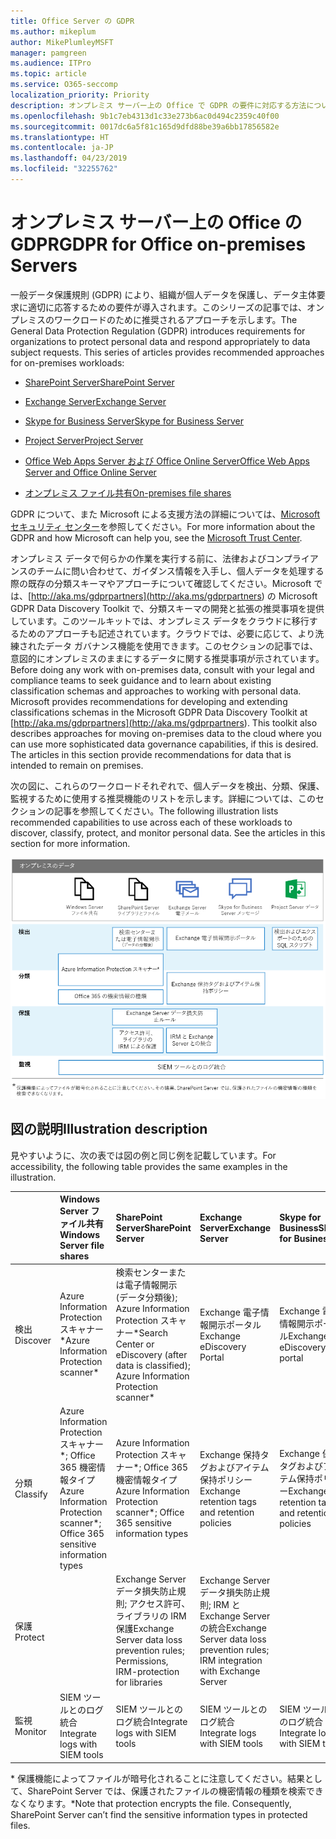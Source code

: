 ```yaml
---
title: Office Server の GDPR
ms.author: mikeplum
author: MikePlumleyMSFT
manager: pamgreen
ms.audience: ITPro
ms.topic: article
ms.service: O365-seccomp
localization_priority: Priority
description: オンプレミス サーバー上の Office で GDPR の要件に対応する方法について説明します。
ms.openlocfilehash: 9b1c7eb4313d1c33e273b6ac0d494c2359c40f00
ms.sourcegitcommit: 0017dc6a5f81c165d9dfd88be39a6bb17856582e
ms.translationtype: HT
ms.contentlocale: ja-JP
ms.lasthandoff: 04/23/2019
ms.locfileid: "32255762"
---
```

# <a name="gdpr-for-office-on-premises-servers"></a><span data-ttu-id="7d779-103">オンプレミス サーバー上の Office の GDPR</span><span class="sxs-lookup"><span data-stu-id="7d779-103">GDPR for Office on-premises Servers</span></span>

<span data-ttu-id="7d779-p101">一般データ保護規則 (GDPR) により、組織が個人データを保護し、データ主体要求に適切に応答するための要件が導入されます。このシリーズの記事では、オンプレミスのワークロードのために推奨されるアプローチを示します。</span><span class="sxs-lookup"><span data-stu-id="7d779-p101">The General Data Protection Regulation (GDPR) introduces requirements for organizations to protect personal data and respond appropriately to data subject requests. This series of articles provides recommended approaches for on-premises workloads:</span></span>

-   [<span data-ttu-id="7d779-106">SharePoint Server</span><span class="sxs-lookup"><span data-stu-id="7d779-106">SharePoint Server</span></span>](gdpr-for-sharepoint-server.md)

-   [<span data-ttu-id="7d779-107">Exchange Server</span><span class="sxs-lookup"><span data-stu-id="7d779-107">Exchange Server</span></span>](gdpr-for-exchange-server.md)

-   [<span data-ttu-id="7d779-108">Skype for Business Server</span><span class="sxs-lookup"><span data-stu-id="7d779-108">Skype for Business Server</span></span>](gdpr-for-skype-for-business-server.md)

-   [<span data-ttu-id="7d779-109">Project Server</span><span class="sxs-lookup"><span data-stu-id="7d779-109">Project Server</span></span>](gdpr-for-project-server.md)

-   [<span data-ttu-id="7d779-110">Office Web Apps Server および Office Online Server</span><span class="sxs-lookup"><span data-stu-id="7d779-110">Office Web Apps Server and Office Online Server</span></span>](gdpr-for-office-online-server.md)

-   [<span data-ttu-id="7d779-111">オンプレミス ファイル共有</span><span class="sxs-lookup"><span data-stu-id="7d779-111">On-premises file shares</span></span>](gdpr-for-on-premises-file-shares.md)

<span data-ttu-id="7d779-112">GDPR について、また Microsoft による支援方法の詳細については、[Microsoft セキュリティ センター](https://www.microsoft.com/ja-JP/TrustCenter/Privacy/gdpr/default.aspx)を参照してください。</span><span class="sxs-lookup"><span data-stu-id="7d779-112">For more information about the GDPR and how Microsoft can help you, see the [Microsoft Trust Center](https://www.microsoft.com/ja-JP/TrustCenter/Privacy/gdpr/default.aspx).</span></span>

<span data-ttu-id="7d779-p102">オンプレミス データで何らかの作業を実行する前に、法律およびコンプライアンスのチームに問い合わせて、ガイダンス情報を入手し、個人データを処理する際の既存の分類スキーマやアプローチについて確認してください。Microsoft では、[http://aka.ms/gdprpartners](<http://aka.ms/gdprpartners>) の Microsoft GDPR Data Discovery Toolkit で、分類スキーマの開発と拡張の推奨事項を提供しています。このツールキットでは、オンプレミス データをクラウドに移行するためのアプローチも記述されています。クラウドでは、必要に応じて、より洗練されたデータ ガバナンス機能を使用できます。このセクションの記事では、意図的にオンプレミスのままにするデータに関する推奨事項が示されています。</span><span class="sxs-lookup"><span data-stu-id="7d779-p102">Before doing any work with on-premises data, consult with your legal and compliance teams to seek guidance and to learn about existing classification schemas and approaches to working with personal data. Microsoft provides recommendations for developing and extending classifications schemas in the Microsoft GDPR Data Discovery Toolkit at [http://aka.ms/gdprpartners](<http://aka.ms/gdprpartners>). This toolkit also describes approaches for moving on-premises data to the cloud where you can use more sophisticated data governance capabilities, if this is desired. The articles in this section provide recommendations for data that is intended to remain on premises.</span></span>

<span data-ttu-id="7d779-p103">次の図に、これらのワークロードそれぞれで、個人データを検出、分類、保護、監視するために使用する推奨機能のリストを示します。詳細については、このセクションの記事を参照してください。</span><span class="sxs-lookup"><span data-stu-id="7d779-p103">The following illustration lists recommended capabilities to use across each of these workloads to discover, classify, protect, and monitor personal data. See the articles in this section for more information.</span></span>

![](media/gdpr-for-office-servers-image1.png)

## <a name="illustration-description"></a><span data-ttu-id="7d779-119">図の説明</span><span class="sxs-lookup"><span data-stu-id="7d779-119">Illustration description</span></span>

<span data-ttu-id="7d779-120">見やすいように、次の表では図の例と同じ例を記載しています。</span><span class="sxs-lookup"><span data-stu-id="7d779-120">For accessibility, the following table provides the same examples in the illustration.</span></span>

|             |<span data-ttu-id="7d779-121">Windows Server ファイル共有</span><span class="sxs-lookup"><span data-stu-id="7d779-121">Windows Server file shares</span></span>|<span data-ttu-id="7d779-122">SharePoint Server</span><span class="sxs-lookup"><span data-stu-id="7d779-122">SharePoint Server</span></span>|<span data-ttu-id="7d779-123">Exchange Server</span><span class="sxs-lookup"><span data-stu-id="7d779-123">Exchange Server</span></span>|<span data-ttu-id="7d779-124">Skype for Business</span><span class="sxs-lookup"><span data-stu-id="7d779-124">Skype for Business</span></span>|<span data-ttu-id="7d779-125">Project Server</span><span class="sxs-lookup"><span data-stu-id="7d779-125">Project Server</span></span>|
|:------------|:-------------------------|:----------------|:--------------|:-----------------|:-------------|
|<span data-ttu-id="7d779-126">検出</span><span class="sxs-lookup"><span data-stu-id="7d779-126">Discover</span></span>|<span data-ttu-id="7d779-127">Azure Information Protection スキャナー\*</span><span class="sxs-lookup"><span data-stu-id="7d779-127">Azure Information Protection scanner\*</span></span>|<span data-ttu-id="7d779-128">検索センターまたは電子情報開示 (データ分類後); Azure Information Protection スキャナー\*</span><span class="sxs-lookup"><span data-stu-id="7d779-128">Search Center or eDiscovery (after data is classified); Azure Information Protection scanner\*</span></span>|<span data-ttu-id="7d779-129">Exchange 電子情報開示ポータル</span><span class="sxs-lookup"><span data-stu-id="7d779-129">Exchange eDiscovery Portal</span></span>|<span data-ttu-id="7d779-130">Exchange 電子情報開示ポータル</span><span class="sxs-lookup"><span data-stu-id="7d779-130">Exchange eDiscovery portal</span></span>|<span data-ttu-id="7d779-131">検出およびエクスポートのための SQL スクリプト</span><span class="sxs-lookup"><span data-stu-id="7d779-131">SQL scripts for discovery and exporting</span></span>|
|<span data-ttu-id="7d779-132">分類</span><span class="sxs-lookup"><span data-stu-id="7d779-132">Classify</span></span>|<span data-ttu-id="7d779-133">Azure Information Protection スキャナー\*; Office 365 機密情報タイプ</span><span class="sxs-lookup"><span data-stu-id="7d779-133">Azure Information Protection scanner\*; Office 365 sensitive information types</span></span>|<span data-ttu-id="7d779-134">Azure Information Protection スキャナー\*; Office 365 機密情報タイプ</span><span class="sxs-lookup"><span data-stu-id="7d779-134">Azure Information Protection scanner\*; Office 365 sensitive information types</span></span>|<span data-ttu-id="7d779-135">Exchange 保持タグおよびアイテム保持ポリシー</span><span class="sxs-lookup"><span data-stu-id="7d779-135">Exchange retention tags and retention policies</span></span>|<span data-ttu-id="7d779-136">Exchange 保持タグおよびアイテム保持ポリシー</span><span class="sxs-lookup"><span data-stu-id="7d779-136">Exchange retention tags and retention policies</span></span>||
|<span data-ttu-id="7d779-137">保護</span><span class="sxs-lookup"><span data-stu-id="7d779-137">Protect</span></span>||<span data-ttu-id="7d779-138">Exchange Server データ損失防止規則; アクセス許可、ライブラリの IRM 保護</span><span class="sxs-lookup"><span data-stu-id="7d779-138">Exchange Server data loss prevention rules; Permissions, IRM-protection for libraries</span></span>|<span data-ttu-id="7d779-139">Exchange Server データ損失防止規則; IRM と Exchange Server の統合</span><span class="sxs-lookup"><span data-stu-id="7d779-139">Exchange Server data loss prevention rules; IRM integration with Exchange Server</span></span>|||
|<span data-ttu-id="7d779-140">監視</span><span class="sxs-lookup"><span data-stu-id="7d779-140">Monitor</span></span>|<span data-ttu-id="7d779-141">SIEM ツールとのログ統合</span><span class="sxs-lookup"><span data-stu-id="7d779-141">Integrate logs with SIEM tools</span></span>|<span data-ttu-id="7d779-142">SIEM ツールとのログ統合</span><span class="sxs-lookup"><span data-stu-id="7d779-142">Integrate logs with SIEM tools</span></span>|<span data-ttu-id="7d779-143">SIEM ツールとのログ統合</span><span class="sxs-lookup"><span data-stu-id="7d779-143">Integrate logs with SIEM tools</span></span>|<span data-ttu-id="7d779-144">SIEM ツールとのログ統合</span><span class="sxs-lookup"><span data-stu-id="7d779-144">Integrate logs with SIEM tools</span></span>|<span data-ttu-id="7d779-145">SIEM ツールとのログ統合</span><span class="sxs-lookup"><span data-stu-id="7d779-145">Integrate logs with SIEM tools</span></span>|

<span data-ttu-id="7d779-p104">\* 保護機能によってファイルが暗号化されることに注意してください。結果として、SharePoint Server では、保護されたファイルの機密情報の種類を検索できなくなります。</span><span class="sxs-lookup"><span data-stu-id="7d779-p104">\*Note that protection encrypts the file. Consequently, SharePoint Server can’t find the sensitive information types in protected files.</span></span>
